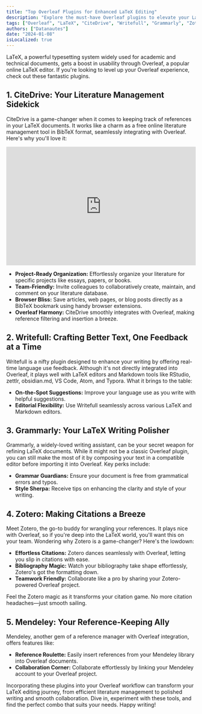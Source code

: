 ```yaml
---
title: "Top Overleaf Plugins for Enhanced LaTeX Editing"
description: "Explore the must-have Overleaf plugins to elevate your LaTeX editing experience. From comprehensive literature management with CiteDrive to refined writing using Writefull, discover the tools that will streamline your workflow."
tags: ["Overleaf", "LaTeX", "CiteDrive", "Writefull", "Grammarly", "Zotero", "Mendeley"]
authors: ["Datanautes"]
date: "2024-01-08"
isLocalized: true
---
```


LaTeX, a powerful typesetting system widely used for academic and technical documents, gets a boost in usability through Overleaf, a popular online LaTeX editor. If you're looking to level up your Overleaf experience, check out these fantastic plugins.

## 1. CiteDrive: Your Literature Management Sidekick

CiteDrive is a game-changer when it comes to keeping track of references in your LaTeX documents. It works like a charm as a free online literature management tool in BibTeX format, seamlessly integrating with Overleaf. Here's why you'll love it:

<iframe width="100%" height="315" src="https://www.youtube.com/embed/bHD94qM0vyg?si=5QCelGCRdSkYWyDk" title="YouTube video player" frameborder="0" allow="accelerometer; autoplay; clipboard-write; encrypted-media; gyroscope; picture-in-picture; web-share" allowfullscreen></iframe>

- **Project-Ready Organization:** Effortlessly organize your literature for specific projects like essays, papers, or books.
- **Team-Friendly:** Invite colleagues to collaboratively create, maintain, and comment on your literature database.
- **Browser Bliss:** Save articles, web pages, or blog posts directly as a BibTeX bookmark using handy browser extensions.
- **Overleaf Harmony:** CiteDrive smoothly integrates with Overleaf, making reference filtering and insertion a breeze.

## 2. Writefull: Crafting Better Text, One Feedback at a Time

Writefull is a nifty plugin designed to enhance your writing by offering real-time language use feedback. Although it's not directly integrated into Overleaf, it plays well with LaTeX editors and Markdown tools like RStudio, zettlr, obsidian.md, VS Code, Atom, and Typora. What it brings to the table:

- **On-the-Spot Suggestions:** Improve your language use as you write with helpful suggestions.
- **Editorial Flexibility:** Use Writefull seamlessly across various LaTeX and Markdown editors.

## 3. Grammarly: Your LaTeX Writing Polisher

Grammarly, a widely-loved writing assistant, can be your secret weapon for refining LaTeX documents. While it might not be a classic Overleaf plugin, you can still make the most of it by composing your text in a compatible editor before importing it into Overleaf. Key perks include:

- **Grammar Guardians:** Ensure your document is free from grammatical errors and typos.
- **Style Sherpa:** Receive tips on enhancing the clarity and style of your writing.

## 4. Zotero: Making Citations a Breeze

Meet Zotero, the go-to buddy for wrangling your references. It plays nice with Overleaf, so if you're deep into the LaTeX world, you'll want this on your team. Wondering why Zotero is a game-changer? Here's the lowdown:

- **Effortless Citations:** Zotero dances seamlessly with Overleaf, letting you slip in citations with ease.
- **Bibliography Magic:** Watch your bibliography take shape effortlessly, Zotero's got the formatting down.
- **Teamwork Friendly:** Collaborate like a pro by sharing your Zotero-powered Overleaf project.

Feel the Zotero magic as it transforms your citation game. No more citation headaches—just smooth sailing.

## 5. Mendeley: Your Reference-Keeping Ally

Mendeley, another gem of a reference manager with Overleaf integration, offers features like:

- **Reference Roulette:** Easily insert references from your Mendeley library into Overleaf documents.
- **Collaboration Corner:** Collaborate effortlessly by linking your Mendeley account to your Overleaf project.

Incorporating these plugins into your Overleaf workflow can transform your LaTeX editing journey, from efficient literature management to polished writing and smooth collaboration. Dive in, experiment with these tools, and find the perfect combo that suits your needs. Happy writing!